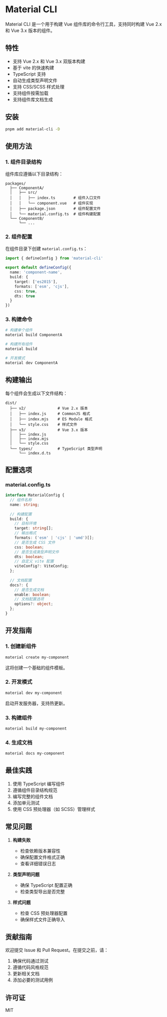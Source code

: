 # Material CLI

Material CLI 是一个用于构建 Vue 组件库的命令行工具，支持同时构建 Vue 2.x 和 Vue 3.x 版本的组件。

## 特性

- 支持 Vue 2.x 和 Vue 3.x 双版本构建
- 基于 vite 的快速构建
- TypeScript 支持
- 自动生成类型声明文件
- 支持 CSS/SCSS 样式处理
- 支持组件按需加载
- 支持组件库文档生成

## 安装

```bash
pnpm add material-cli -D
```

## 使用方法

### 1. 组件目录结构

组件库应遵循以下目录结构：

```
packages/
  ├── ComponentA/
  │   ├── src/
  │   │   ├── index.ts        # 组件入口文件
  │   │   └── component.vue   # 组件实现
  │   ├── package.json        # 组件配置文件
  │   └── material.config.ts  # 组件构建配置
  └── ComponentB/
      └── ...
```

### 2. 组件配置

在组件目录下创建 `material.config.ts`：

```typescript
import { defineConfig } from 'material-cli'

export default defineConfig({
  name: 'component-name',
  build: {
    target: ['es2015'],
    formats: ['esm', 'cjs'],
    css: true,
    dts: true
  }
})
```

### 3. 构建命令

```bash
# 构建单个组件
material build ComponentA

# 构建所有组件
material build

# 开发模式
material dev ComponentA
```

## 构建输出

每个组件会生成以下文件结构：

```
dist/
  ├── v2/              # Vue 2.x 版本
  │   ├── index.js     # CommonJS 格式
  │   ├── index.mjs    # ES Module 格式
  │   └── style.css    # 样式文件
  ├── v3/              # Vue 3.x 版本
  │   ├── index.js
  │   ├── index.mjs
  │   └── style.css
  └── types/           # TypeScript 类型声明
      └── index.d.ts
```

## 配置选项

### material.config.ts

```typescript
interface MaterialConfig {
  // 组件名称
  name: string;
  
  // 构建配置
  build: {
    // 目标环境
    target: string[];
    // 输出格式
    formats: ('esm' | 'cjs' | 'umd')[];
    // 是否生成 CSS 文件
    css: boolean;
    // 是否生成类型声明文件
    dts: boolean;
    // 自定义 vite 配置
    viteConfig?: ViteConfig;
  };
  
  // 文档配置
  docs?: {
    // 是否生成文档
    enable: boolean;
    // 文档配置选项
    options?: object;
  };
}
```

## 开发指南

### 1. 创建新组件

```bash
material create my-component
```

这将创建一个基础的组件模板。

### 2. 开发模式

```bash
material dev my-component
```

启动开发服务器，支持热更新。

### 3. 构建组件

```bash
material build my-component
```

### 4. 生成文档

```bash
material docs my-component
```

## 最佳实践

1. 使用 TypeScript 编写组件
2. 遵循组件目录结构规范
3. 编写完整的组件文档
4. 添加单元测试
5. 使用 CSS 预处理器（如 SCSS）管理样式

## 常见问题

1. **构建失败**
   - 检查依赖版本兼容性
   - 确保配置文件格式正确
   - 查看详细错误日志

2. **类型声明问题**
   - 确保 TypeScript 配置正确
   - 检查类型导出是否完整

3. **样式问题**
   - 检查 CSS 预处理器配置
   - 确保样式文件正确导入

## 贡献指南

欢迎提交 Issue 和 Pull Request。在提交之前，请：

1. 确保代码通过测试
2. 遵循代码风格规范
3. 更新相关文档
4. 添加必要的测试用例

## 许可证

MIT 